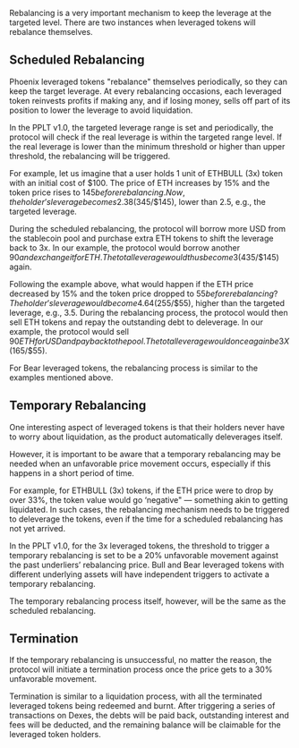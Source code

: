 Rebalancing is a very important mechanism to keep the leverage at the targeted level. There are two instances when leveraged tokens will rebalance themselves.

## Scheduled Rebalancing
Phoenix leveraged tokens "rebalance" themselves periodically, so they can keep the target leverage. At every rebalancing occasions, each leveraged token reinvests profits if making any, and if losing money, sells off part of its position to lower the leverage to avoid liquidation.

In the PPLT v1.0, the targeted leverage range is set and periodically, the protocol will check if the real leverage is within the targeted range level. If the real leverage is lower than the minimum threshold or higher than upper threshold, the rebalancing will be triggered.

For example, let us imagine that a user holds 1 unit of ETHBULL (3x) token with an initial cost of $100. The price of ETH increases by 15% and the token price rises to $145 before rebalancing. Now, the holder’s leverage becomes 2.38 ($345/$145), lower than 2.5, e.g., the targeted leverage.

During the scheduled rebalancing, the protocol will borrow more USD from the stablecoin pool and purchase extra ETH tokens to shift the leverage back to 3x. In our example, the protocol would borrow another $90 and exchange it for ETH. The total leverage would thus become 3 ($435/$145) again.

Following the example above, what would happen if the ETH price decreased by 15% and the token price dropped to $55 before rebalancing? The holder’s leverage would become 4.64 ($255/$55), higher than the targeted leverage, e.g., 3.5. During the rebalancing process, the protocol would then sell ETH tokens and repay the outstanding debt to deleverage. In our example, the protocol would sell $90 ETH for USD and payback to the pool. The total leverage would once again be 3X ($165/$55).

For Bear leveraged tokens, the rebalancing process is similar to the examples mentioned above.


## Temporary Rebalancing
One interesting aspect of leveraged tokens is that their holders never have to worry about liquidation, as the product automatically deleverages itself.

However, it is important to be aware that a temporary rebalancing may be needed when an unfavorable price movement occurs, especially if this happens in a short period of time.

For example, for ETHBULL (3x) tokens, if the ETH price were to drop by over 33%, the token value would go ‘negative" — something akin to getting liquidated. In such cases, the rebalancing mechanism needs to be triggered to deleverage the tokens, even if the time for a scheduled rebalancing has not yet arrived.

In the PPLT v1.0, for the 3x leveraged tokens, the threshold to trigger a temporary rebalancing is set to be a 20% unfavorable movement against the past underliers’ rebalancing price. Bull and Bear leveraged tokens with different underlying assets will have independent triggers to activate a temporary rebalancing. 

The temporary rebalancing process itself, however, will be the same as the scheduled rebalancing.

## Termination
If the temporary rebalancing is unsuccessful, no matter the reason, the protocol will initiate a termination process once the price gets to a 30% unfavorable movement.

Termination is similar to a liquidation process, with all the terminated leveraged tokens being redeemed and burnt. After triggering a series of transactions on Dexes, the debts will be paid back, outstanding interest and fees will be deducted, and the remaining balance will be claimable for the leveraged token holders.

